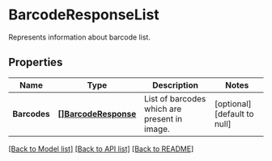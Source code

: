 # BarcodeResponseList

Represents information about barcode list.

## Properties

Name | Type | Description | Notes
---- | ---- | ----------- | -----
**Barcodes** | [**[]BarcodeResponse**](BarcodeResponse.md) | List of barcodes which are present in image. | [optional] [default to null]

[[Back to Model list]](../README.md#documentation-for-models) [[Back to API list]](../README.md#documentation-for-api-endpoints) [[Back to README]](../README.md)
